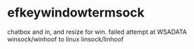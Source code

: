 # efkeywindowtermsock
chatbox and in, and resize for win. failed attempt at WSADATA winsock/winhoof to linux linsock/linhoof
